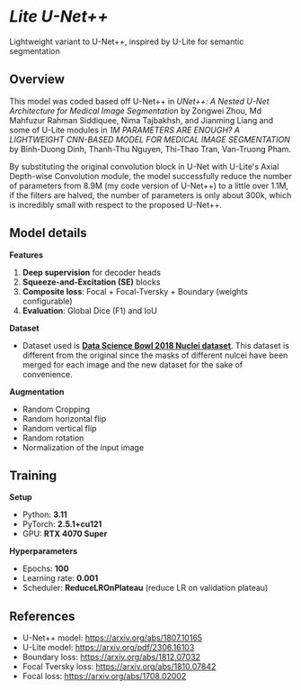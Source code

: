 # ***Lite U-Net++***
Lightweight variant to U-Net++, inspired by U-Lite for semantic segmentation

## **Overview**
This model was coded based off U-Net++ in *UNet++: A Nested U-Net Architecture
for Medical Image Segmentation* by Zongwei Zhou, Md Mahfuzur Rahman Siddiquee,
Nima Tajbakhsh, and Jianming Liang and some of U-Lite modules in *1M PARAMETERS ARE ENOUGH? A LIGHTWEIGHT CNN-BASED
MODEL FOR MEDICAL IMAGE SEGMENTATION* by Binh-Duong Dinh, Thanh-Thu Nguyen, Thi-Thao Tran, Van-Truong Pham.

By substituting the original convolution block in U-Net with U-Lite's Axial Depth-wise Convolution module, the model successfully reduce the number of parameters from 8.9M (my code version of U-Net++) to a little over 1.1M, if the filters are halved, the number of parameters is only about 300k, which is incredibly small with respect to the proposed U-Net++.

## **Model details**

**Features**
1. **Deep supervision** for decoder heads
2. **Squeeze-and-Excitation (SE)** blocks
3. **Composite loss**: Focal + Focal-Tversky + Boundary (weights configurable)
4. **Evaluation**: Global Dice (F1) and IoU

**Dataset**
- Dataset used is [**Data Science Bowl 2018 Nuclei dataset**](https://www.kaggle.com/datasets/sinjoysaha/nucleiimagesmasksfromdsb2018). This dataset is different from the original since the masks of different nulcei have been merged for each image and the new dataset for the sake of convenience. 

**Augmentation**
- Random Cropping
- Random horizontal flip
- Random vertical flip
- Random rotation
- Normalization of the input image

## **Training**
**Setup**
- Python: **3.11**
- PyTorch: **2.5.1+cu121**
- GPU: **RTX 4070 Super**

**Hyperparameters**
- Epochs: **100**
- Learning rate: **0.001**
- Scheduler: **ReduceLROnPlateau** (reduce LR on validation plateau)

## **References**
- U-Net++ model: https://arxiv.org/abs/1807.10165
- U-Lite model: https://arxiv.org/pdf/2306.16103
- Boundary loss: https://arxiv.org/abs/1812.07032
- Focal Tversky loss: https://arxiv.org/abs/1810.07842
- Focal loss: https://arxiv.org/abs/1708.02002


